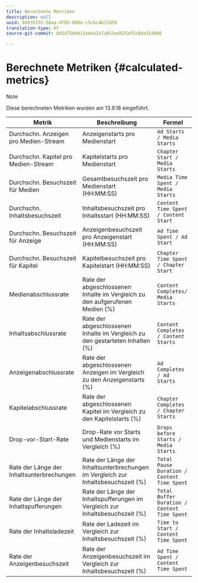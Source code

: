 ```yaml
---
title: Berechnete Metriken
description: null
uuid: 9dd35155-58aa-4f05-896e-c5cbc4b13d59
translation-type: ht
source-git-commit: 0d2d75dd411edea2a7a853ed425af5c6da154b06

---
```



# Berechnete Metriken {#calculated-metrics}

>[!NOTE]
>
>Diese berechneten Metriken wurden am 13.9.18 eingeführt.

| Metrik | Beschreibung | Formel |
|---|---|---|
| Durchschn. Anzeigen pro Medien-Stream | Anzeigenstarts pro Medienstart | `Ad Starts / Media Starts` |
| Durchschn. Kapitel pro Medien-Stream | Kapitelstarts pro Medienstart | `Chapter Start / Media Starts` |
| Durchschn. Besuchszeit für Medien | Gesamtbesuchszeit pro Medienstart (HH:MM:SS) | `Media Time Spent / Media Starts` |
| Durchschn. Inhaltsbesuchszeit | Inhaltsbesuchszeit pro Inhaltsstart (HH:MM:SS) | `Content Time Spent / Content Start` |
| Durchschn. Besuchszeit für Anzeige | Anzeigenbesuchszeit pro Anzeigenstart (HH:MM:SS) | `Ad Time Spent / Ad Start` |
| Durchschn. Besuchszeit für Kapitel | Kapitelbesuchszeit pro Kapitelstart (HH:MM:SS) | `Chapter Time Spent / Chapter Start` |
| Medienabschlussrate | Rate der abgeschlossenen Inhalte im Vergleich zu den aufgerufenen Medien (%) | `Content Completes/ Media Starts` |
| Inhaltsabschlussrate | Rate der abgeschlossenen Inhalte im Vergleich zu den gestarteten Inhalten (%) | `Content Completes / Content Starts` |
| Anzeigenabschlussrate | Rate der abgeschlossenen Anzeigen im Vergleich zu den Anzeigenstarts (%) | `Ad Completes / Ad Starts` |
| Kapitelabschlussrate | Rate der abgeschlossenen Kapitel im Vergleich zu den Kapitelstarts (%) | `Chapter Completes / Chapter Starts` |
| Drop-vor-Start-Rate | Drop-Rate vor Starts und Medienstarts im Vergleich (%) | `Drops before Starts / Media Starts` |
| Rate der Länge der Inhaltsunterbrechungen | Rate der Länge der Inhaltsunterbrechungen im Vergleich zur Inhaltsbesuchszeit (%) | `Total Pause Duration / Content Time Spent` |
| Rate der Länge der Inhaltspufferungen | Rate der Länge der Inhaltspufferungen im Vergleich zur Inhaltsbesuchszeit (%) | `Total Buffer Duration / Content Time Spent` |
| Rate der Inhaltsladezeit | Rate der Ladezeit im Vergleich zur Inhaltsbesuchszeit (%) | `Time to Start / Content Time Spent` |
| Rate der Anzeigenbesuchszeit | Rate der Anzeigenbesuchszeit im Vergleich zur Inhaltsbesuchszeit (%) | `Ad Time Spent / Content Time Spent` |
